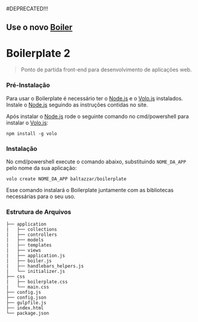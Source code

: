 #DEPRECATED!!!

## Use o novo [Boiler](http://www.github.com/baltazzar/boiler)

# Boilerplate 2
> Ponto de partida front-end para desenvolvimento de aplicações web.

### Pré-Instalação

Para usar o Boilerplate é necessário ter o [Node.js](http://www.nodejs.org) e o [Volo.js](http://www.volojs.org) instalados. Instale o [Node.js](http://www.nodejs.org) seguindo as instruções contidas no site.

Após instalar o [Node.js](http://www.nodejs.org) rode o seguinte comando no cmd/powershell para instalar o [Volo.js](http://www.volojs.org):

```
npm install -g volo
```

### Instalação

No cmd/powershell execute o comando abaixo, substituindo `NOME_DA_APP` pelo nome da sua aplicação:

```
volo create NOME_DA_APP baltazzar/boilerplate
```

Esse comando instalará o Boilerplate juntamente com as bibliotecas necessárias para o seu uso.

### Estrutura de Arquivos

```
├── application
|	├── collections
|	├── controllers
|	├── models
|	├── templates
|	├── views
|	├── application.js
|	├── boiler.js
|	├── handlebars_helpers.js
|	└── initializer.js
├── css
|	├── boilerplate.css
|	└── main.css
├── config.js
├── config.json
├── gulpfile.js
├── index.html
└── package.json
```
